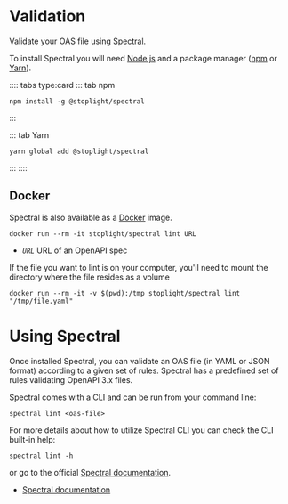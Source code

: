 # Validation

Validate your OAS file using [Spectral](https://github.com/stoplightio/spectral "Spectral website").

To install Spectral you will need [Node.js](https://nodejs.org/en/ "Node.js website") and a package manager ([npm](https://www.npmjs.com/ "npm website") or [Yarn](https://yarnpkg.com/ "Yarn website")).

:::: tabs type:card
::: tab npm

```shell
npm install -g @stoplight/spectral
```

:::

::: tab Yarn

```shell
yarn global add @stoplight/spectral
```

:::
::::

## Docker

Spectral is also available as a [Docker](https://www.docker.com/ "Docker website") image.

```shell
docker run --rm -it stoplight/spectral lint URL
```

- *`URL`* URL of an OpenAPI spec

If the file you want to lint is on your computer, you'll need to mount the directory where the file resides as a volume

```shell
docker run --rm -it -v $(pwd):/tmp stoplight/spectral lint "/tmp/file.yaml"
```

# Using Spectral

Once installed Spectral, you can validate an OAS file (in YAML or JSON format) according to a given set of rules.
Spectral has a predefined set of rules validating OpenAPI 3.x files.

Spectral comes with a CLI and can be run from your command line:

```shell
spectral lint <oas-file>
```

For more details about how to utilize Spectral CLI you can check the CLI built-in help:

```shell
spectral lint -h
```

or go to the official [Spectral documentation](https://stoplight.io/p/docs/gh/stoplightio/spectral/docs/guides/cli.md "Spectral website").

<RRead>

- [Spectral documentation](https://meta.stoplight.io/docs/spectral/README.md "Spectral docs")

</RRead>